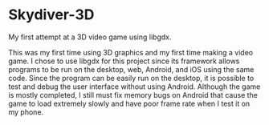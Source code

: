 # Skydiver-3D
My first attempt at a 3D video game using libgdx.

This was my first time using 3D graphics and my first time making a video game. I chose to use libgdx for this project since its framework allows programs to be run on the desktop, web, Android, and iOS using the same code. Since the program can be easily run on the desktop, it is possible to test and debug the user interface without using Android. Although the game is mostly completed, I still must fix memory bugs on Android that cause the game to load extremely slowly and have poor frame rate when I test it on my phone.

